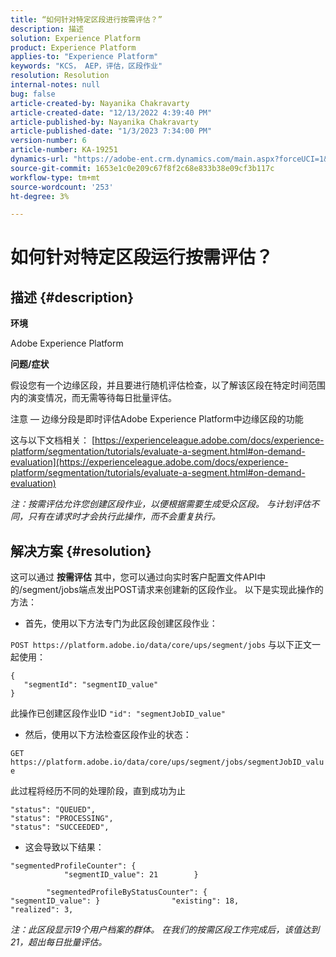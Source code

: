 ```yaml
---
title: “如何针对特定区段进行按需评估？”
description: 描述
solution: Experience Platform
product: Experience Platform
applies-to: "Experience Platform"
keywords: "KCS， AEP，评估，区段作业"
resolution: Resolution
internal-notes: null
bug: false
article-created-by: Nayanika Chakravarty
article-created-date: "12/13/2022 4:39:40 PM"
article-published-by: Nayanika Chakravarty
article-published-date: "1/3/2023 7:34:00 PM"
version-number: 6
article-number: KA-19251
dynamics-url: "https://adobe-ent.crm.dynamics.com/main.aspx?forceUCI=1&pagetype=entityrecord&etn=knowledgearticle&id=d4bc31bc-047b-ed11-81ac-6045bd006a22"
source-git-commit: 1653e1c0e209c67f8f2c68e833b38e09cf3b117c
workflow-type: tm+mt
source-wordcount: '253'
ht-degree: 3%

---
```


# 如何针对特定区段运行按需评估？

## 描述 {#description}


<b>环境</b>

Adobe Experience Platform

<b>问题/症状</b>

假设您有一个边缘区段，并且要进行随机评估检查，以了解该区段在特定时间范围内的演变情况，而无需等待每日批量评估。

注意 — 边缘分段是即时评估Adobe Experience Platform中边缘区段的功能

这与以下文档相关： [https://experienceleague.adobe.com/docs/experience-platform/segmentation/tutorials/evaluate-a-segment.html#on-demand-evaluation](https://experienceleague.adobe.com/docs/experience-platform/segmentation/tutorials/evaluate-a-segment.html#on-demand-evaluation)

*注：按需评估允许您创建区段作业，以便根据需要生成受众区段。 与计划评估不同，只有在请求时才会执行此操作，而不会重复执行。*


## 解决方案 {#resolution}


这可以通过 <b>按需评估</b> 其中，您可以通过向实时客户配置文件API中的/segment/jobs端点发出POST请求来创建新的区段作业。 以下是实现此操作的方法：

- 首先，使用以下方法专门为此区段创建区段作业：


`POST https://platform.adobe.io/data/core/ups/segment/jobs` 与以下正文一起使用：


```
{
   "segmentId": "segmentID_value"
}
```


此操作已创建区段作业ID `"id": "segmentJobID_value"`

- 然后，使用以下方法检查区段作业的状态：


`GET https://platform.adobe.io/data/core/ups/segment/jobs/segmentJobID_value`

此过程将经历不同的处理阶段，直到成功为止




```
"status": "QUEUED",
"status": "PROCESSING",
"status": "SUCCEEDED",
```




- 这会导致以下结果：





```
"segmentedProfileCounter": {
            "segmentID_value": 21        }

        "segmentedProfileByStatusCounter": {            "segmentID_value": }                "existing": 18,                "realized": 3,
```




*注：此区段显示19个用户档案的群体。 在我们的按需区段工作完成后，该值达到21，超出每日批量评估。*
